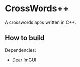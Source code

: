 # CrossWords++

A crosswords apps written in C++.

## How to build

Dependencies:

- [Dear ImGUI](https://github.com/ocornut/imgui)
